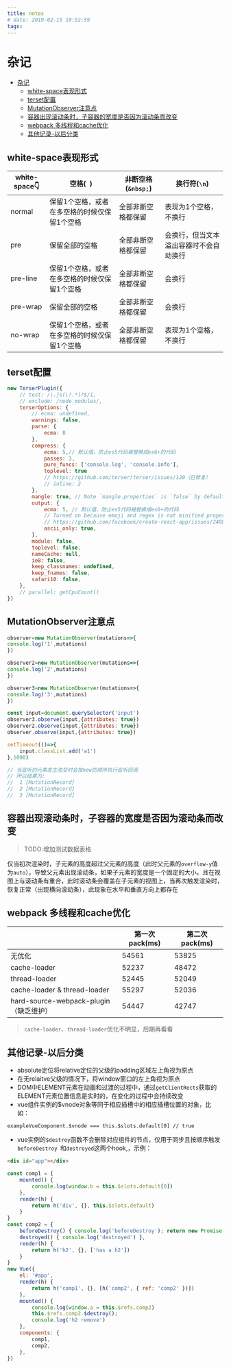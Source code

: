 ```yaml
---
title: notes
# date: 2019-02-15 10:52:59
tags:
---
```


# 杂记
<!-- TOC -->

- [杂记](#%e6%9d%82%e8%ae%b0)
  - [white-space表现形式](#white-space%e8%a1%a8%e7%8e%b0%e5%bd%a2%e5%bc%8f)
  - [terset配置](#terset%e9%85%8d%e7%bd%ae)
  - [MutationObserver注意点](#mutationobserver%e6%b3%a8%e6%84%8f%e7%82%b9)
  - [容器出现滚动条时，子容器的宽度是否因为滚动条而改变](#%e5%ae%b9%e5%99%a8%e5%87%ba%e7%8e%b0%e6%bb%9a%e5%8a%a8%e6%9d%a1%e6%97%b6%e5%ad%90%e5%ae%b9%e5%99%a8%e7%9a%84%e5%ae%bd%e5%ba%a6%e6%98%af%e5%90%a6%e5%9b%a0%e4%b8%ba%e6%bb%9a%e5%8a%a8%e6%9d%a1%e8%80%8c%e6%94%b9%e5%8f%98)
  - [webpack 多线程和cache优化](#webpack-%e5%a4%9a%e7%ba%bf%e7%a8%8b%e5%92%8ccache%e4%bc%98%e5%8c%96)
  - [其他记录-以后分类](#%e5%85%b6%e4%bb%96%e8%ae%b0%e5%bd%95-%e4%bb%a5%e5%90%8e%e5%88%86%e7%b1%bb)

<!-- /TOC -->

## white-space表现形式

| white-space👇 | 空格(` `)                                    | 非断空格(`&nbsp;`) | 换行符(`\n`)                           |
| ------------- | -------------------------------------------- | ------------------ | -------------------------------------- |
| normal        | 保留1个空格，或者在多空格的时候仅保留1个空格 | 全部非断空格都保留 | 表现为1个空格，不换行                  |
| pre           | 保留全部的空格                               | 全部非断空格都保留 | 会换行，但当文本溢出容器时不会自动换行 |
| pre-line      | 保留1个空格，或者在多空格的时候仅保留1个空格 | 全部非断空格都保留 | 会换行                                 |
| pre-wrap      | 保留全部的空格                               | 全部非断空格都保留 | 会换行                                 |
| no-wrap       | 保留1个空格，或者在多空格的时候仅保留1个空格 | 全部非断空格都保留 | 表现为1个空格，不换行                  |

<!-- more -->

## terset配置
```javascript
new TerserPlugin({
    // test: /\.js(\?.*)?$/i,
    // exclude: /node_modules/,
    terserOptions: {
        // ecma: undefined,
        warnings: false,
        parse: {
            ecma: 8
        },
        compress: {
            ecma: 5,// 默认值，防止es5代码被替换成es6+的代码
            passes: 3,
            pure_funcs: ['console.log', 'console.info'],
            toplevel: true
            // https://github.com/terser/terser/issues/120（已修复）
            // inline: 2
        },
        mangle: true, // Note `mangle.properties` is `false` by default.
        output: {
            ecma: 5, // 默认值，防止es5代码被替换成es6+的代码
            // Turned on because emoji and regex is not minified properly using default
            // https://github.com/facebook/create-react-app/issues/2488
            ascii_only: true,
        },
        module: false,
        toplevel: false,
        nameCache: null,
        ie8: false,
        keep_classnames: undefined,
        keep_fnames: false,
        safari10: false,
    },
    // parallel: getCpuCount()
})
```

## MutationObserver注意点

```javascript
observer=new MutationObserver(mutations=>{
console.log('1',mutations)
})

observer2=new MutationObserver(mutations=>{
console.log('2',mutations)
})

observer3=new MutationObserver(mutations=>{
console.log('3',mutations)
})

const input=document.querySelector('input')
observer3.observe(input,{attributes: true})
observer2.observe(input,{attributes: true})
observer.observe(input,{attributes: true})

setTimeout(()=>{
    input.classList.add('a1')
},1000)

// 当监听的元素发生改变时会按new的顺序执行监听回调
// 所以结果为:
//  1 [MutationRecord]
//  2 [MutationRecord]
//  3 [MutationRecord]
```

## 容器出现滚动条时，子容器的宽度是否因为滚动条而改变

> TODO:增加测试数据表格

仅当初次渲染时，子元素的高度超过父元素的高度（此时父元素的`overflow-y`值为`auto`），导致父元素出现滚动条，如果子元素的宽度是一个固定的大小，且在视图上与滚动条有重合，此时滚动条会覆盖在子元素的视图上，当再次触发渲染时，恢复正常（出现横向滚动条），此现象在水平和垂直方向上都存在

## webpack 多线程和cache优化

|                                        | 第一次pack(ms) | 第二次pack(ms) |
| -------------------------------------- | -------------- | -------------- |
| 无优化                                 | 54561          | 53825          |
| cache-loader                           | 52237          | 48472          |
| thread-loader                          | 52445          | 52049          |
| cache-loader & thread-loader           | 55297          | 52036          |
| hard-source-webpack-plugin（缺乏维护） | 54447          | 42747          |

> `cache-loader`、`thread-loader`优化不明显，后期再看看

## 其他记录-以后分类

+ absolute定位将relative定位的父级的padding区域左上角视为原点
+ 在无relaitve父级的情况下，将window窗口的左上角视为原点
+ DOM中ELEMENT元素在动画和过渡的过程中，通过`getClientRects`获取的ELEMENT元素位置信息是实时的，在变化的过程中会持续改变
+ vue组件实例的\$vnode对象等同于相应插槽中的相应插槽位置的对象，比如：
```
exampleVueComponent.$vnode === this.$slots.default[0] // true
```
+ vue实例的`$destroy`函数不会删除对应组件的节点，仅用于同步且按顺序触发`beforeDestroy `和`destroyed`这两个hook,，示例：

```html
<div id="app"></div>
```
```javascript
const comp1 = {
    mounted() {
        console.log(window.b = this.$slots.default[0])
    },
    render(h) {
        return h('div', {}, this.$slots.default)
    }
}
const comp2 = {
    beforeDestroy() { console.log('beforeDestroy'); return new Promise(() => { }) },
    destroyed() { console.log('destroyed') },
    render(h) {
        return h('h2', {}, ['has a h2'])
    }
}
new Vue({
    el: '#app',
    render(h) {
        return h('comp1', {}, [h('comp2', { ref: 'comp2' })])
    },
    mounted() {
        console.log(window.a = this.$refs.comp2)
        this.$refs.comp2.$destroy();
        console.log('h2 remove')
    },
    components: {
        comp1,
        comp2,
    },
})
```